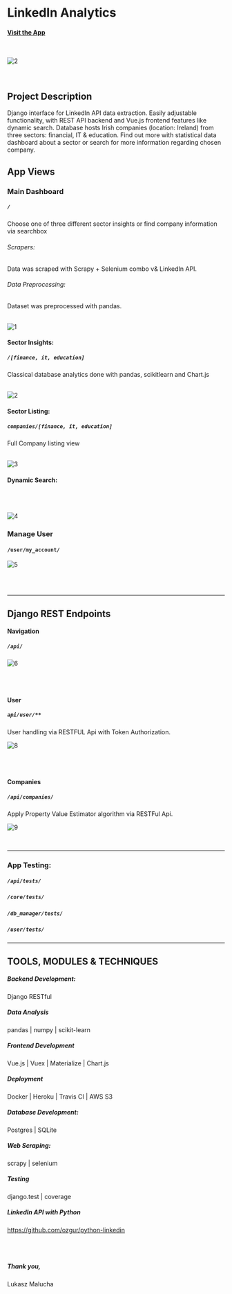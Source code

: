 # LinkedIn Analytics

#### [Visit the App](https://linkedinanalytics.herokuapp.com/)

<br>

![2](https://user-images.githubusercontent.com/26208598/70807515-9a1b7c00-1db5-11ea-9935-66a94c83b288.PNG)

<br>

## Project Description

Django interface for LinkedIn API data extraction. Easily adjustable functionality, with REST API backend and Vue.js frontend 
features like dynamic search. Database hosts Irish companies (location: Ireland) from three sectors: financial, IT & education. 
Find out more with statistical data dashboard about a sector or search for more information regarding chosen company.


## App Views

### Main Dashboard
##### `/`
Choose one of three different sector insights or find company information via searchbox

###### Scrapers:

Data was scraped with Scrapy + Selenium combo v& LinkedIn API.

###### Data Preprocessing:
Dataset was preprocessed with pandas. 
<br>
<br>

![1](https://user-images.githubusercontent.com/26208598/70807514-9a1b7c00-1db5-11ea-9b6d-7e8b1402e122.PNG)

#### Sector Insights:
##### `/[finance, it, education]`
Classical database analytics done with pandas, scikitlearn and Chart.js
<br>
<br>

![2](https://user-images.githubusercontent.com/26208598/70807515-9a1b7c00-1db5-11ea-9935-66a94c83b288.PNG)

#### Sector Listing:
##### `companies/[finance, it, education]`
Full Company listing view
<br>
<br>

![3](https://user-images.githubusercontent.com/26208598/70807516-9a1b7c00-1db5-11ea-9dba-ac649bb16ce3.PNG)

#### Dynamic Search:
<br>
<br>

![4](https://user-images.githubusercontent.com/26208598/70807517-9ab41280-1db5-11ea-9887-b7540d97b85b.PNG)

 
### Manage User
#### `/user/my_account/`

![5](https://user-images.githubusercontent.com/26208598/70807521-9be53f80-1db5-11ea-8d39-2daebf1c7e3e.PNG)


<br>
<br>





-----------------

## Django REST Endpoints

#### Navigation
##### `/api/`

![6](https://user-images.githubusercontent.com/26208598/70807623-d5b64600-1db5-11ea-8430-dcc6a680bf80.PNG)

<br>
<br>

#### User
##### `api/user/**`

 User handling via RESTFUL Api with Token Authorization.

![8](https://user-images.githubusercontent.com/26208598/54323069-85744280-45ef-11e9-9c9f-2f2ea1420e82.JPG)

<br>
<br>



#### Companies 
##### `/api/companies/`

Apply Property Value Estimator algorithm via RESTFul Api.
 
![9](https://user-images.githubusercontent.com/26208598/54323070-85744280-45ef-11e9-834e-a1afcfd51993.JPG) 

<br>


-----------------


### App Testing:

##### `/api/tests/`
##### `/core/tests/` 
##### `/db_manager/tests/`
##### `/user/tests/`

-----------------

## TOOLS, MODULES & TECHNIQUES

##### Backend Development:
Django RESTful

##### Data Analysis
pandas | numpy | scikit-learn

##### Frontend Development
Vue.js | Vuex | Materialize | Chart.js

##### Deployment
Docker | Heroku | Travis CI | AWS S3

##### Database Development:
Postgres | SQLite

##### Web Scraping:
scrapy | selenium

##### Testing
django.test | coverage

##### LinkedIn API with Python 
https://github.com/ozgur/python-linkedin

<br>
<br>

##### Thank you,

Lukasz Malucha
